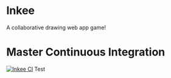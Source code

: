 # Inkee
A collaborative drawing web app game!

# Master Continuous Integration
[![Inkee CI](https://github.com/inkee-io/inkee/actions/workflows/main.yml/badge.svg)](https://github.com/inkee-io/inkee/actions/workflows/main.yml)
Test
